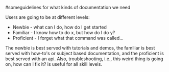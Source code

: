 #someguidelines for what kinds of documentation we need

Users are going to be at different levels:

  * Newbie - what can I do, how do I get started
  * Familiar - I know how to do x, but how do I do y?
  * Proficient - I forget what that command was called...

The newbie is best served with tutorials and demos, the familiar is best served with how-to's or subject based documentation, and the proficient is best served with an api. Also, troubleshooting, i.e., this weird thing is going on, how can I fix it? is useful for all skill levels.
